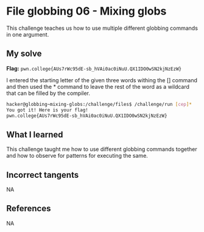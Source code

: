 # File globbing 06 - Mixing globs
This challenge teaches us how to use multiple different globbing commands in one argument.

## My solve
**Flag:** `pwn.college{AUs7rWc95dE-sb_hVAi0ac0iNuU.QX1IDO0wSN2kjNzEzW}`

I entered the starting letter of the given three words withing the [] command and then used the * command to leave the rest of the word as a wildcard that can be filled by the compiler.
```bash
hacker@globbing~mixing-globs:/challenge/files$ /challenge/run [cep]*
You got it! Here is your flag!
pwn.college{AUs7rWc95dE-sb_hVAi0ac0iNuU.QX1IDO0wSN2kjNzEzW}
```

## What I learned
This challenge taught me how to use different globbing commands together and how to observe for patterns for executing the same.

## Incorrect tangents 
NA

## References 
NA
